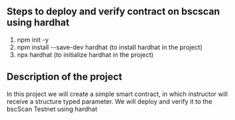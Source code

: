
## Steps to deploy and verify contract on bscscan using hardhat
1. npm init -y
2. npm install --save-dev hardhat (to install hardhat in the project)
3. npx hardhat (to initialize hardhat in the project)


## Description of the project
In this project we will create a simple smart contract, in which instructor will receive a structure typed parameter. We will deploy and verify it to the bscScan Testnet using hardhat